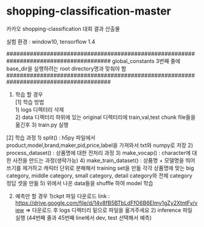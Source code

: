 # shopping-classification-master
카카오 shopping-classification 대회 결과 산출물

실험 환경 : window10, tensorflow 1.4


#######################################################################################
global_constants 3번째 줄에 base_dir을 실행하려는 root directory명과 맞춰야 함
#######################################################################################


1. 학습 할 경우  
 [1] 학습 방법           
          1) logs 디렉터리 삭제  
          2) data 디렉터리 하위에 있는 original 디렉터리에 train,val,test chunk file들을 옮긴후
          3) train.py 실행
          
 [2] 학습 과정
          1) split() : h5py 파일에서 product,model,brand,maker,pid,price,label을 가져와서 txt와 numpy로 저장
          2) process_dataset() : 상품명에 대한 전처리 과정
          3) make_vocap() : character에 대한 사전을 만드는 과정(생략가능)
          4) make_train_dataset() : 상품명 + 모델명을 띄어쓰기를 제거하고 캐릭터 단위로 분해해서 training set을 만듦
                            각각 상품명에 맞는 big category, middle category, small category, detail category와 전체 category 정답 셋을 만듦
          5) 위에서 나온 data들을 shuffle 하여 model 학습
  



2. 예측만 할 경우
           1)ckpt 파일 다운로드 link : https://drive.google.com/file/d/14v8fB5BTbLdFfO6B6Elmy1gZy2XtntFy/view
           => 다운로드 후 logs 디렉터리 밑으로 파일을 옮겨주세요
           2) inference 파일 실행 (44번째 줄과 45번째 line에서 dev, test 선택해서 예측)

 
